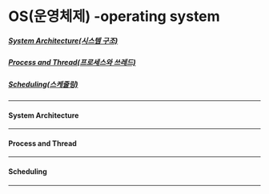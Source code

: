 # OS(운영체제) -operating system


##### [System Architecture(시스템 구조)](#System-Architecture)

##### [Process and Thread(프로세스와 쓰레드)](#Process-and-Thread)

##### [Scheduling(스케줄링)](#Scheduling)

---



#### System Architecture

___







#### Process and Thread

___







#### Scheduling

___





